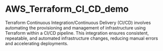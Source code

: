 # AWS_Terraform_CI_CD_demo
 Terraform Continuous Integration/Continuous Delivery (CI/CD) involves automating the provisioning and management of infrastructure using Terraform within a CI/CD pipeline. This integration ensures consistent, repeatable, and automated infrastructure changes, reducing manual errors and accelerating deployments.
